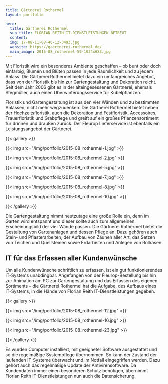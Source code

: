 ```yaml
---
title: Gärtnerei Rothermel
layout: portfolio

hero:
  title: Gärtnerei Rothermel
  sub_title: FLORIAN REITH IT-DIENSTLEISTUNGEN BETREUT
  content:
  img: 17-08-11-08-46-12-3493.jpg
  website: https://gaertnerei-rothermel.de/
  main_image: 2015-08_rothermel-50-1024x683.jpg
---
```


Mit Floristik wird ein besonderes Ambiente geschaffen – ob bunt oder doch einfarbig, Blumen und Blüten passen in jede Räumlichkeit und zu jedem Anlass. Die Gärtnerei Rothermel bietet dazu ein umfangreiches Angebot, dass von der Floristik bis hin zur Gartengestaltung und Dekoration reicht. Seit dem Jahr 2006 gibt es in der alteingesessenen Gärtnerei, ehemals Stegmüller, auch einen Überwinterungsservice für Kübelpflanzen.

Floristik und Gartengestaltung ist aus den vier Wänden und zu bestimmten Anlässen, nicht mehr wegzudenken. Die Gärtnerei Rothermel bietet neben der Hochzeitsfloristik, auch die Dekoration und Festfloristik, Accessoires, Trauerfloristik und Grabpflege und greift auf ein großes Pflanzensortiment für drinnen und draußen zurück. Der Fleurop Lieferservice ist ebenfalls ein Leistungsangebot der Gärtnerei.

{{< gallery  >}}

{{< img src="/img/portfolio/2015-08_rothermel-1.jpg" >}}

{{< img src="/img/portfolio/2015-08_rothermel-2.jpg" >}}

{{< img src="/img/portfolio/2015-08_rothermel-5.jpg" >}}

{{< img src="/img/portfolio/2015-08_rothermel-7.jpg" >}}

{{< img src="/img/portfolio/2015-08_rothermel-8.jpg" >}}

{{< img src="/img/portfolio/2015-08_rothermel-10.jpg" >}}

{{< /gallery >}}

Die Gartengestaltung nimmt heutzutage eine große Rolle ein, denn im Garten wird entspannt und dieser sollte auch zum allgemeinen Erscheinungsbild der vier Wände passen. Die Gärtnerei Rothermel bietet die Gestaltung von Gartenanlagen und dessen Pflege an. Dazu gehören auch Stein- und Pflasterarbeiten, der Aufbau von Zäunen aller Art, das Setzen von Teichen und Quellsteinen sowie Erdarbeiten und Anlegen von Rollrasen.

## IT für das Erfassen aller Kundenwünsche

Um alle Kundenwünsche schriftlich zu erfassen, ist ein gut funktionierendes IT-Systems unabdingbar. Angefangen von der Fleurop-Bestellung bis hin zur Animation am PC zur Gartengestaltung und das Erfassen des eigenen Sortiments – die Gärtnerei Rothermel hat die Aufgabe, des Aufbaus eines IT-Systems, in die Hände von Florian Reith IT-Dienstleistungen gegeben.

{{< gallery  >}}

{{< img src="/img/portfolio/2015-08_rothermel-12.jpg" >}}

{{< img src="/img/portfolio/2015-08_rothermel-16.jpg" >}}

{{< img src="/img/portfolio/2015-08_rothermel-23.jpg" >}}

{{< /gallery >}}

Es wurden Computer installiert, mit geeigneter Software ausgestattet und so die regelmäßige Systempflege übernommen. So kann der Zustand der laufenden IT-Systeme überwacht und im Notfall eingegriffen werden. Dazu gehört auch das regelmäßige Update der Antivirensoftware. Da Kundendaten immer einen besonderen Schutz benötigen, übernimmt Florian Reith IT-Dienstleistungen nun auch die Datensicherung.
